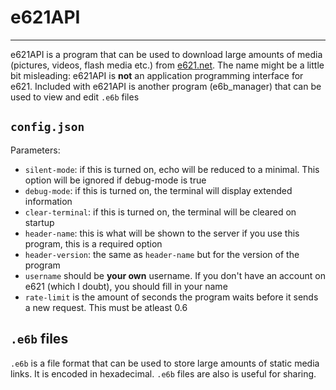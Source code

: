 # e621API
---
e621API is a program that can be used to download large amounts of media (pictures, videos, flash media etc.) from [e621.net](https://e621.net/).
The name might be a little bit misleading: e621API is **not** an application programming interface for e621.
Included with e621API is another program (e6b_manager) that can be used to view and edit `.e6b` files 

`config.json`
---
Parameters:
- `silent-mode`: if this is turned on, echo will be reduced to a minimal. This option will be ignored if debug-mode is true
- `debug-mode`: if this is turned on, the terminal will display extended information
- `clear-terminal`: if this is turned on, the terminal will be cleared on startup
- `header-name`: this is what will be shown to the server if you use this program, this is a required option
- `header-version`: the same as `header-name` but for the version of the program
- `username` should be **your own** username. If you don't have an account on e621 (which I doubt), you should fill in your name
- `rate-limit` is the amount of seconds the program waits before it sends a new request. This must be atleast 0.6

`.e6b` files
---
`.e6b` is a file format that can be used to store large amounts of static media links. It is encoded in hexadecimal. `.e6b` files are also is useful for sharing.

